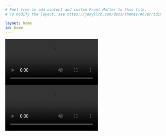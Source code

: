 ```yaml
---
# Feel free to add content and custom Front Matter to this file.
# To modify the layout, see https://jekyllrb.com/docs/themes/#overriding-theme-defaults

layout: home
id: home
---
```


<div id="home">
    <div>
        <video autoplay muted loop playsinline class="home-video" id="home-video">
            <source src="/assets/videos/logo-pink.mp4" type="video/mp4">
        </video>
        <video autoplay muted loop playsinline class="home-video" id="home-video-mobile">
            <source src="/assets/videos/logo-pink-mobile.mp4" type="video/mp4">
        </video>
    </div>
</div>